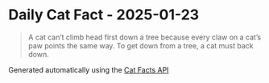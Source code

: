 # Daily Cat Fact - 2025-01-23

> A cat can’t climb head first down a tree because every claw on a cat’s paw points the same way. To get down from a tree, a cat must back down.

Generated automatically using the [Cat Facts API](https://catfact.ninja)
